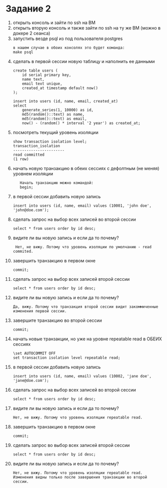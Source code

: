 # Задание 2

1. открыть консоль и зайти по ssh на ВМ
2. открыть вторую консоль и также зайти по ssh на ту же ВМ (можно в докере 2 сеанса)
3. запустить везде psql из под пользователя postgres 
   ```
   в нашем случае в обоих консолях это будет команда:
   make psql
   ```
4. сделать в первой сессии новую таблицу и наполнить ее данными
   ```
   create table users (
       id serial primary key, 
       name text,
       email text unique,
       created_at timestamp default now()
   );
   
   insert into users (id, name, email, created_at)
   select
       generate_series(1, 10000) as id,
       md5(random()::text) as name,
       md5(random()::text) as email,
       now() - (random() * interval '2 year') as created_at;
   ```
5. посмотреть текущий уровень изоляции
   ```
   show transaction isolation level;
   transaction_isolation 
   -----------------------
   read committed
   (1 row)
   ```
6. начать новую транзакцию в обеих сессиях с дефолтным (не меняя) уровнем
   изоляции
   ```
      Начать транзакцию можно командой:
      begin;
   ```
7. в первой сессии добавить новую запись
   ```
   insert into users (id, name, email) values (10001, 'john doe', 'john@doe.com');
   ```
8. сделать запрос на выбор всех записей во второй сессии
   ```
   select * from users order by id desc;
   ```
9. видите ли вы новую запись и если да то почему?
   ```
    Нет, не вижу. Потому что уровень изоляции по умолчанию - read commited.
   ```
10. завершить транзакцию в первом окне
    ```
    commit;
    ```
11. сделать запрос на выбор всех записей второй сессии
    ```
    select * from users order by id desc;
    ```
12. видите ли вы новую запись и если да то почему?
    ```
    Да, вижу. Потому что транзакция второй сессии видит закоммиченные изменения первой сессии.
    ```
13. завершите транзакцию во второй сессии
    ```
    commit;
    ```
14. начать новые транзакции, но уже на уровне repeatable read в ОБЕИХ сессиях
    ```
    \set AUTOCOMMIT OFF
    set transaction isolation level repeatable read;
    ```
15. в первой сессии добавить новую запись
    ```
    insert into users (id, name, email) values (10002, 'jane doe', 'jane@doe.com');
    ```
16. сделать запрос на выбор всех записей во второй сессии
    ```
    select * from users order by id desc;
    ```
17. видите ли вы новую запись и если да то почему?
    ```
    Нет, не вижу. Потому что уровень изоляции repeatable read.
    ```
18. завершить транзакцию в первом окне
    ```
    commit;
    ```
19. сделать запрос во выбор всех записей второй сессии
    ```
    select * from users order by id desc;
    ```
20. видите ли вы новую запись и если да то почему?
    ```
    Нет, не вижу. Потому что уровень изоляции repeatable read. 
    Изменения видны только после завершения транзакции во второй сессии.
    ```